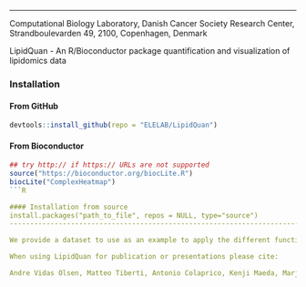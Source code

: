------------------------------------------------------------------------
Computational Biology Laboratory, Danish Cancer Society Research Center, Strandboulevarden 49, 2100, Copenhagen, Denmark

LipidQuan - An R/Bioconductor package quantification and visualization of lipidomics data

### Installation ###

#### From GitHub
```R
devtools::install_github(repo = "ELELAB/LipidQuan")
```

#### From Bioconductor
```R
## try http:// if https:// URLs are not supported
source("https://bioconductor.org/biocLite.R")
biocLite("ComplexHeatmap")
```R

#### Installation from source
install.packages("path_to_file", repos = NULL, type="source")
------------------------------------------------------------------------

We provide a dataset to use as an example to apply the different functionalities of the tool, along with the package. 

When using LipidQuan for publication or presentations please cite:

Andre Vidas Olsen, Matteo Tiberti, Antonio Colaprico, Kenji Maeda, Marja Jaattela, Mesut Bilgin, Elena Papaleo. LipidQuan – A standalone data processing software for quantification of multiple lipidomics based platforms, in preparation



